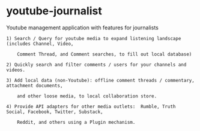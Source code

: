 # youtube-journalist
Youtube management application with features for journalists

    1) Search / Query for youtube media to expand listening landscape (includes Channel, Video,

        Comment Thread, and Comment searches, to fill out local database)

    2) Quickly search and filter comments / users for your channels and videos.

    3) Add local data (non-Youtube): offline comment threads / commentary, attachment documents,

        and other loose media, to local collaboration store.

    4) Provide API adapters for other media outlets:  Rumble, Truth Social, Facebook, Twitter, Substack,

        Reddit, and others using a Plugin mechanism.
